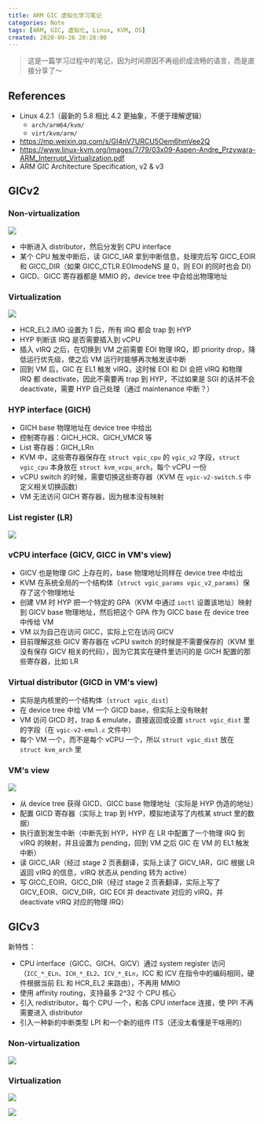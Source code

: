 ```yaml
---
title: ARM GIC 虚拟化学习笔记
categories: Note
tags: [ARM, GIC, 虚拟化, Linux, KVM, OS]
created: 2020-09-26 20:28:00
---
```


> 这是一篇学习过程中的笔记，因为时间原因不再组织成流畅的语言，而是直接分享了～

## References

- Linux 4.2.1（最新的 5.8 相比 4.2 更抽象，不便于理解逻辑）
    - `arch/arm64/kvm/`
    - `virt/kvm/arm/`
- https://mp.weixin.qq.com/s/GI4nV7URCU5Oem6hmVee2Q
- https://www.linux-kvm.org/images/7/79/03x09-Aspen-Andre_Przywara-ARM_Interrupt_Virtualization.pdf
- ARM GIC Architecture Specification, v2 & v3

## GICv2

### Non-virtualization

![](/static/images/2020-09-26/gicv2.png)

- 中断进入 distributor，然后分发到 CPU interface
- 某个 CPU 触发中断后，读 GICC_IAR 拿到中断信息，处理完后写 GICC_EOIR 和 GICC_DIR（如果 GICC_CTLR.EOImodeNS 是 0，则 EOI 的同时也会 DI）
- GICD、GICC 寄存器都是 MMIO 的，device tree 中会给出物理地址

### Virtualization

![](/static/images/2020-09-26/gicv2-virt.png)

- HCR_EL2.IMO 设置为 1 后，所有 IRQ 都会 trap 到 HYP
- HYP 判断该 IRQ 是否需要插入到 vCPU
- 插入 vIRQ 之后，在切换到 VM 之前需要 EOI 物理 IRQ，即 priority drop，降低运行优先级，使之后 VM 运行时能够再次触发该中断
- 回到 VM 后，GIC 在 EL1 触发 vIRQ，这时候 EOI 和 DI 会把 vIRQ 和物理 IRQ 都 deactivate，因此不需要再 trap 到 HYP，不过如果是 SGI 的话并不会 deactivate，需要 HYP 自己处理（通过 maintenance 中断？）

### HYP interface (GICH)

- GICH base 物理地址在 device tree 中给出
- 控制寄存器：GICH_HCR、GICH_VMCR 等
- List 寄存器：GICH_LRn
- KVM 中，这些寄存器保存在 `struct vgic_cpu` 的 `vgic_v2` 字段，`struct vgic_cpu` 本身放在 `struct kvm_vcpu_arch`，每个 vCPU 一份
- vCPU switch 的时候，需要切换这些寄存器（KVM 在 `vgic-v2-switch.S` 中定义相关切换函数）
- VM 无法访问 GICH 寄存器，因为根本没有映射

### List register (LR)

![](/static/images/2020-09-26/lr.png)

### vCPU interface (GICV, GICC in VM's view)

- GICV 也是物理 GIC 上存在的，base 物理地址同样在 device tree 中给出
- KVM 在系统全局的一个结构体（`struct vgic_params vgic_v2_params`）保存了这个物理地址
- 创建 VM 时 HYP 把一个特定的 GPA（KVM 中通过 `ioctl` 设置该地址）映射到 GICV base 物理地址，然后把这个 GPA 作为 GICC base 在 device tree 中传给 VM
- VM 以为自己在访问 GICC，实际上它在访问 GICV
- 目前理解这些 GICV 寄存器在 vCPU switch 的时候是不需要保存的（KVM 里没有保存 GICV 相关的代码），因为它其实在硬件里访问的是 GICH 配置的那些寄存器，比如 LR

### Virtual distributor (GICD in VM's view)

- 实际是内核里的一个结构体（`struct vgic_dist`）
- 在 device tree 中给 VM 一个 GICD base，但实际上没有映射
- VM 访问 GICD 时，trap & emulate，直接返回或设置 `struct vgic_dist` 里的字段（在 `vgic-v2-emul.c` 文件中）
- 每个 VM 一个，而不是每个 vCPU 一个，所以 `struct vgic_dist` 放在 `struct kvm_arch` 里

### VM's view

![](/static/images/2020-09-26/gicv2-vm-view.png)

- 从 device tree 获得 GICD、GICC base 物理地址（实际是 HYP 伪造的地址）
- 配置 GICD 寄存器（实际上 trap 到 HYP，模拟地读写了内核某 struct 里的数据）
- 执行直到发生中断（中断先到 HYP，HYP 在 LR 中配置了一个物理 IRQ 到 vIRQ 的映射，并且设置为 pending，回到 VM 之后 GIC 在 VM 的 EL1 触发中断）
- 读 GICC_IAR（经过 stage 2 页表翻译，实际上读了 GICV_IAR，GIC 根据 LR 返回 vIRQ 的信息，vIRQ 状态从 pending 转为 active）
- 写 GICC_EOIR、GICC_DIR（经过 stage 2 页表翻译，实际上写了 GICV_EOIR、GICV_DIR，GIC EOI 并 deactivate 对应的 vIRQ，并 deactivate vIRQ 对应的物理 IRQ）

## GICv3

新特性：

- CPU interface（GICC、GICH、GICV）通过 system register 访问（`ICC_*_ELn`、`ICH_*_EL2`、`ICV_*_ELn`，ICC 和 ICV 在指令中的编码相同，硬件根据当前 EL 和 HCR_EL2 来路由），不再用 MMIO
- 使用 affinity routing，支持最多 2^32 个 CPU 核心
- 引入 redistributor，每个 CPU 一个，和各 CPU interface 连接，使 PPI 不再需要进入 distributor
- 引入一种新的中断类型 LPI 和一个新的组件 ITS（还没太看懂是干啥用的）

### Non-virtualization

![](/static/images/2020-09-26/gicv3.png)

### Virtualization

![](/static/images/2020-09-26/gicv3-cpu-interface.png)

![](/static/images/2020-09-26/gicv3-virt-example.png)
